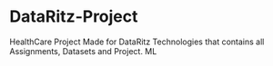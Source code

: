 # DataRitz-Project
HealthCare Project Made for DataRitz Technologies that contains all Assignments, Datasets and Project.
ML
